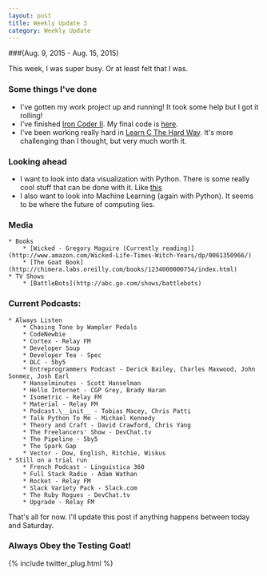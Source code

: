 ```yaml
---
layout: post
title: Weekly Update 3
category: Weekly Update
---
```

###(Aug. 9, 2015 - Aug. 15, 2015)

This week, I was super busy. Or at least felt that I was.

### Some things I've done
* I've gotten my work project up and running! It took some help but I got it rolling!
* I've finished [Iron Coder II](http://kylegalloway.me/python/2015/08/01/iron-coder-ii/). My final code is [here](https://github.com/kylegalloway/Euchre-Hands).
* I've been working really hard in [Learn C The Hard Way](http://c.learncodethehardway.org/book/). It's more challenging than I thought, but very much worth it.

### Looking ahead
* I want to look into data visualization with Python. There is some really cool stuff that can be done with it. Like [this](http://maxberggren.github.io/2015/08/04/basemap/)
* I also want to look into Machine Learning (again with Python). It seems to be where the future of computing lies.

### Media
    * Books
        * [Wicked - Gregory Maguire (Currently reading)](http://www.amazon.com/Wicked-Life-Times-Witch-Years/dp/0061350966/)
        * [The Goat Book](http://chimera.labs.oreilly.com/books/1234000000754/index.html)
    * TV Shows
        * [BattleBots](http://abc.go.com/shows/battlebots)

### Current Podcasts:
    * Always Listen
        * Chasing Tone by Wampler Pedals
        * CodeNewbie
        * Cortex - Relay FM
        * Developer Soup
        * Developer Tea - Spec
        * DLC - 5by5
        * Entreprogrammers Podcast - Derick Bailey, Charles Maxwood, John Sonmez, Josh Earl
        * Hanselminutes - Scott Hanselman
        * Hello Internet - CGP Grey, Brady Haran
        * Isometric - Relay FM
        * Material - Relay FM
        * Podcast.\__init__ - Tobias Macey, Chris Patti
        * Talk Python To Me - Michael Kennedy
        * Theory and Craft - David Crawford, Chris Yang
        * The Freelancers' Show - DevChat.tv
        * The Pipeline - 5by5
        * The Spark Gap
        * Vector - Dow, English, Ritchie, Wiskus
    * Still on a trial run
        * French Podcast - Linguistica 360
        * Full Stack Radio - Adam Wathan
        * Rocket - Relay FM
        * Slack Variety Pack - Slack.com
        * The Ruby Rogues - DevChat.tv
        * Upgrade - Relay FM


That's all for now. I'll update this post if anything happens between today and Saturday.

### Always Obey the Testing Goat!

{% include twitter_plug.html %}
